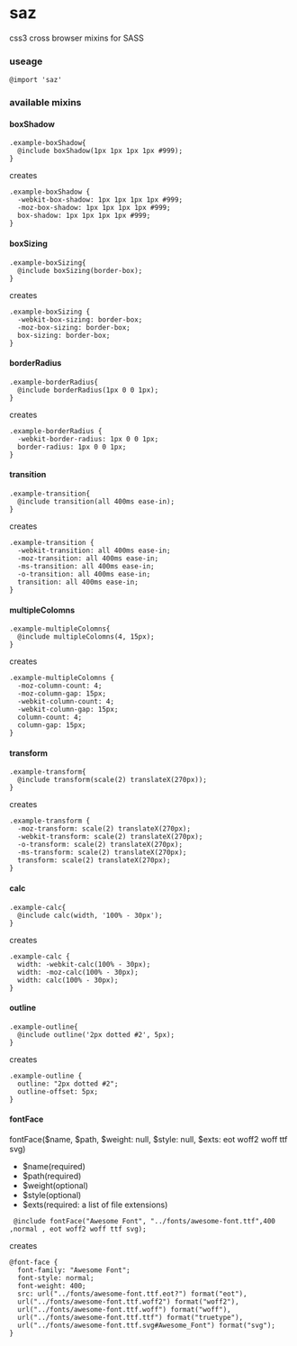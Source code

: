 # saz
css3 cross browser mixins for SASS
### useage
````
@import 'saz'
````

### available mixins

#### boxShadow
````
.example-boxShadow{
  @include boxShadow(1px 1px 1px 1px #999);
}
````
creates
````
.example-boxShadow {
  -webkit-box-shadow: 1px 1px 1px 1px #999;
  -moz-box-shadow: 1px 1px 1px 1px #999;
  box-shadow: 1px 1px 1px 1px #999;
}
````
#### boxSizing
````
.example-boxSizing{
  @include boxSizing(border-box);
}
````
creates
````
.example-boxSizing {
  -webkit-box-sizing: border-box;
  -moz-box-sizing: border-box;
  box-sizing: border-box;
}
````
#### borderRadius
````
.example-borderRadius{
  @include borderRadius(1px 0 0 1px);
}
````
creates
````
.example-borderRadius {
  -webkit-border-radius: 1px 0 0 1px;
  border-radius: 1px 0 0 1px;
}

````
#### transition
````
.example-transition{
  @include transition(all 400ms ease-in);
}
````
creates
````
.example-transition {
  -webkit-transition: all 400ms ease-in;
  -moz-transition: all 400ms ease-in;
  -ms-transition: all 400ms ease-in;
  -o-transition: all 400ms ease-in;
  transition: all 400ms ease-in;
}
````
#### multipleColomns
````
.example-multipleColomns{
  @include multipleColomns(4, 15px);
}
````
creates
````
.example-multipleColomns {
  -moz-column-count: 4;
  -moz-column-gap: 15px;
  -webkit-column-count: 4;
  -webkit-column-gap: 15px;
  column-count: 4;
  column-gap: 15px;
}

````
#### transform
````
.example-transform{
  @include transform(scale(2) translateX(270px));
}
````
creates
````
.example-transform {
  -moz-transform: scale(2) translateX(270px);
  -webkit-transform: scale(2) translateX(270px);
  -o-transform: scale(2) translateX(270px);
  -ms-transform: scale(2) translateX(270px);
  transform: scale(2) translateX(270px);
}
````
#### calc
````
.example-calc{
  @include calc(width, '100% - 30px');
}
````
creates
````
.example-calc {
  width: -webkit-calc(100% - 30px);
  width: -moz-calc(100% - 30px);
  width: calc(100% - 30px);
}
````
#### outline
````
.example-outline{
  @include outline('2px dotted #2', 5px);
}
````
creates
````
.example-outline {
  outline: "2px dotted #2";
  outline-offset: 5px;
}
````
#### fontFace
fontFace($name, $path, $weight: null, $style: null, $exts: eot woff2 woff ttf svg)
- $name(required)
- $path(required)
- $weight(optional)
- $style(optional)
- $exts(required: a list of file extensions)
````
 @include fontFace("Awesome Font", "../fonts/awesome-font.ttf",400 ,normal , eot woff2 woff ttf svg);

````
creates
````
@font-face {
  font-family: "Awesome Font";
  font-style: normal;
  font-weight: 400;
  src: url("../fonts/awesome-font.ttf.eot?") format("eot"), 
  url("../fonts/awesome-font.ttf.woff2") format("woff2"), 
  url("../fonts/awesome-font.ttf.woff") format("woff"), 
  url("../fonts/awesome-font.ttf.ttf") format("truetype"), 
  url("../fonts/awesome-font.ttf.svg#Awesome_Font") format("svg");
}

````


